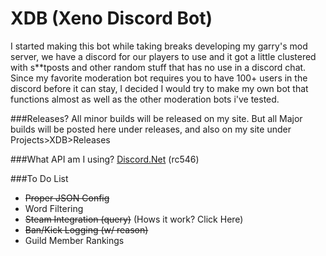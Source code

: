 # XDB (Xeno Discord Bot)

I started making this bot while taking breaks developing my garry's mod server, we have a discord for our players to use and it got
a little clustered with s**tposts and other random stuff that has no use in a discord chat. Since my favorite moderation bot requires
you to have 100+ users in the discord before it can stay, I decided I would try to make my own bot that functions almost as well as the
other moderation bots i've tested.

###Releases?
All minor builds will be released on my site. But all Major builds will be posted here under releases, and also on my site under Projects>XDB>Releases

###What API am I using? 
[Discord.Net](https://github.com/RogueException/Discord.Net) (rc546)

###To Do List

- ~~Proper JSON Config~~
- Word Filtering
- ~~Steam Integration (query)~~ (Hows it work? Click Here)
- ~~Ban/Kick Logging (w/ reason)~~
- Guild Member Rankings
